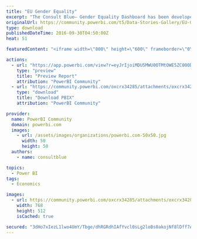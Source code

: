 ```yaml
---
title: "EU Gender Equality"
excerpt: "The Consult Blue– Gender Equality Dashboard has been developed as a country based benchmark for assessing gender equality in the European Union. The"
originalUrl: https://community.powerbi.com/t5/Data-Stories-Gallery/EU-Gender-Equality/m-p/73667
type: download
publishedDateTime: 2016-09-30T04:50:00Z
heat: 51

featuredContent: "<iframe width=\"800\" height=\"600\" frameborder=\"0\" src=\"https://app.powerbi.com/view?r=eyJrIjoiMDU5MWU0OTMtOWE5ZC00ODkyLWEzMWMtZWI1Yzc2NzM5ZjZjIiwidCI6IjkwNTgyMTc5LTFhMDktNDJiNi1hZmJmLTZhZWNjZWUwZTNiNiIsImMiOjh9\"></iframe>"

actions:
  - url: "https://app.powerbi.com/view?r=eyJrIjoiMDU5MWU0OTMtOWE5ZC00ODkyLWEzMWMtZWI1Yzc2NzM5ZjZjIiwidCI6IjkwNTgyMTc5LTFhMDktNDJiNi1hZmJmLTZhZWNjZWUwZTNiNiIsImMiOjh9"
    type: "preview"
    title: "Preview Report"
    attribution: "PowerBI Community"
  - url: "https://community.powerbi.com/oxcrx34285/attachments/oxcrx34285/DataStoriesGallery/350/2/Consult%20Blue%20-%20EU%20Gender%20Equality%20Dashboard%20MPNID%204219805.pbix"
    type: "download"
    title: "Download PBIX"
    attribution: "PowerBI Community"

provider:
  name: PowerBI Community
  domain: powerbi.com
  images:
    - url: /assets/images/organizations/powerbi.com-50x50.jpg
      width: 50
      height: 50
  authors:
    - name: consultblue

topics:
  - Power BI
tags:
  - Economics

images:
  - url: https://community.powerbi.com/oxcrx34285/attachments/oxcrx34285/DataStoriesGallery/350/1/gender%20equality.png
    width: 768
    height: 512
    isCached: true

secured: "3dHo7xIezL1lwo4UmY/Tbge/dhRGRdhIAfYvcl0sLg2loBs0akojNf8lDff7APGZd0OUvv3NsuJpvv1pQWyAmyC5gJ7K9arITJ7V0LcxX7+EQk/YiS9hBo46q23uv5kCmM4gR372ZPxp0YHDY+kVjTXTNdQJPuWXC5V8+p8P37aNuWC1dhyvp8keEnbF52IGCK5zXtnuvfNWFLnWjcoQqE0IW61b7zmbpCgAfxDL4RyTZW1mS6451vkJtfqE/+5yehKFuSch3jZ/4+8JjOqPQVoTKYNrth1apmZy8oLDk/TEWgSwnVyEYPJ4+05hJY61z0UqZpQDjGP8yds2uYa3JdUVz1PaKwGOR+eEq3u5u1F+4EZGFAjKcW/uE+/hQAS7;omovMXV+D98nL3xi7tB2UQ=="
---
```


